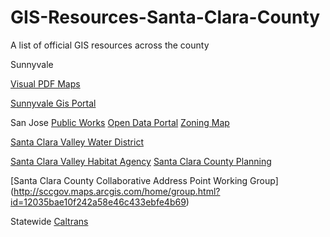 # GIS-Resources-Santa-Clara-County
A list of official GIS resources across the county


Sunnyvale

[Visual PDF Maps](http://sunnyvale.ca.gov/Departments/CommunityDevelopment/MapsandData.aspx)

[Sunnyvale Gis Portal](http://gis.sunnyvale.ca.gov/gallery/)

San Jose
[Public Works](http://www.sanjoseca.gov/index.aspx?NID=3308)
[Open Data Portal](http://data.sanjoseca.gov/home)
[Zoning Map](http://www.sanjoseca.gov/index.aspx?nid=2037)

[Santa Clara Valley Water District](http://www.valleywater.org/services/GIS.aspx)

[Santa Clara Valley Habitat Agency](http://scv-habitatagency.org/193/GIS-Data-Key-Maps)
[Santa Clara County Planning](http://gisdata.sccplanning.opendata.arcgis.com/)

[Santa Clara County Collaborative Address Point Working Group] (http://sccgov.maps.arcgis.com/home/group.html?id=12035bae10f242a58e46c433ebfe4b69)

Statewide
[Caltrans](http://www.dot.ca.gov/hq/tsip/gis/datalibrary/)
